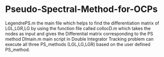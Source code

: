 # Pseudo-Spectral-Method-for-OCPs
LegendrePS.m the main file which helps to find the differentiation matrix of LGL,LGR,LG by using the function file called collocD.m which takes the nodes as input and gives the Differential matrix corresponding to the PS method
DImain.m main script in Double Integrator Tracking problem can execute all three PS_methods (LGL,LG,LGR) based on the user defined PS_method.
